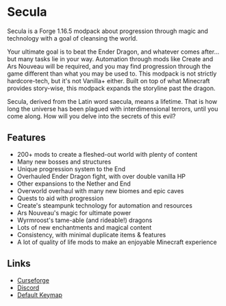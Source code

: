 # Secula

Secula is a Forge 1.16.5 modpack about progression through magic and technology with a goal of cleansing the world.

Your ultimate goal is to beat the Ender Dragon, and whatever comes after... but many tasks lie in your way. Automation through mods like Create and Ars Nouveau will be required, and you may find progression through the game different than what you may be used to. This modpack is not strictly hardcore-tech, but it's not Vanilla+ either. Built on top of what Minecraft provides story-wise, this modpack expands the storyline past the dragon.

Secula, derived from the Latin word saecula, means a lifetime. That is how long the universe has been plagued with interdimensional terrors, until you come along. How will you delve into the secrets of this evil?

## Features
- 200+ mods to create a fleshed-out world with plenty of content
- Many new bosses and structures
- Unique progression system to the End
- Overhauled Ender Dragon fight, with over double vanilla HP
- Other expansions to the Nether and End
- Overworld overhaul with many new biomes and epic caves
- Quests to aid with progression
- Create's steampunk technology for automation and resources
- Ars Nouveau's magic for ultimate power
- Wyrmroost's tame-able (and rideable!) dragons
- Lots of new enchantments and magical content
- Consistency, with minimal duplicate items & features
- A lot of quality of life mods to make an enjoyable Minecraft experience

## Links 
- [Curseforge](https://www.curseforge.com/minecraft/modpacks/secula)
- [Discord](https://discord.gg/9cRs3KPyuW)
- [Default Keymap](http://www.keyboard-layout-editor.com/#/gists/8b58d43c292f2bfd403be7be4447355c)
